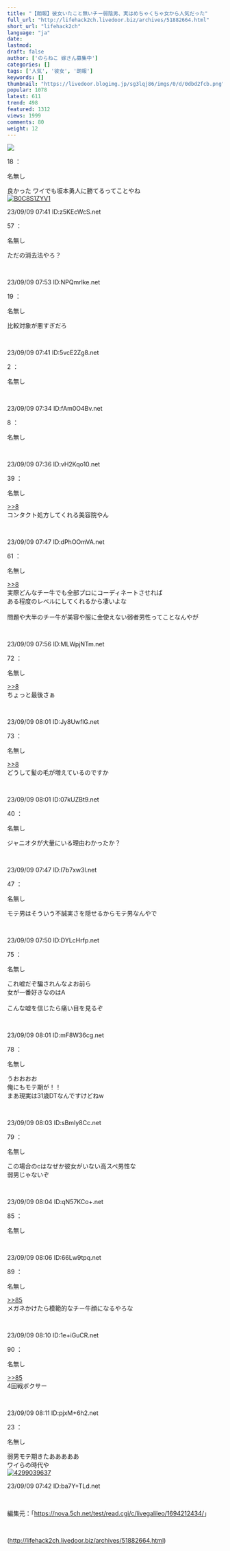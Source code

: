 ```yaml
---
title: "【朗報】彼女いたこと無いチー弱陰男、実はめちゃくちゃ女から人気だった"
full_url: "http://lifehack2ch.livedoor.biz/archives/51882664.html"
short_url: "lifehack2ch"
language: "ja"
date: 
lastmod: 
draft: false
author: ['のらねこ 嫁さん募集中']
categories: []
tags: ['人気', '彼女', '朗報']
keywords: []
thumbnail: "https://livedoor.blogimg.jp/sg3lqj86/imgs/0/d/0dbd2fcb.png"
popular: 1078
latest: 611
trend: 498
featured: 1312
views: 1999
comments: 80
weight: 12
---
```


![](https://livedoor.blogimg.jp/sg3lqj86/imgs/0/d/0dbd2fcb.png)

<div><p class='t_name'>18 ：<p>名無し</p></p> <p class='r2'>良かった ワイでも坂本勇人に勝てるってことやね<br><a href='https://www.amazon.co.jp/dp/B0C8S1ZYV1/?tag=nishiky24-22' target='_blank'><img src='https://m.media-amazon.com/images/I/414x4wUG3XL._SL500_.jpg' alt='B0C8S1ZYV1' border='0'></a> </p><p>23/09/09 07:41 ID:z5KEcWcS.net</p> <p class='t_name'>57 ：<p>名無し</p></p> <p class='r4'>ただの消去法やろ？ </p><br><p>23/09/09 07:53 ID:NPQmrlke.net</p> <p class='t_name'>19 ：<p>名無し</p></p> <p class='r4'>比較対象が悪すぎだろ </p><br><p>23/09/09 07:41 ID:5vcE2Zg8.net</p> <p class='t_name'>2 ：<p>名無し</p></p> <br><p>23/09/09 07:34 ID:fAm0O4Bv.net</p> <p class='t_name'>8 ：<p>名無し</p></p> <br><p>23/09/09 07:36 ID:vH2Kqo10.net</p> <p class='t_name_res'>39 ：<p>名無し</p></p> <p class='r4'><a href='#res_8'>>>8</a> <br> コンタクト処方してくれる美容院やん </p><br><p>23/09/09 07:47 ID:dPhOOmVA.net</p> <p class='t_name_res'>61 ：<p>名無し</p></p> <p class='r4'><a href='#res_8'>>>8</a> <br> 実際どんなチー牛でも全部プロにコーディネートさせれば <br> ある程度のレベルにしてくれるから凄いよな <br> <br> 問題や大半のチー牛が美容や服に金使えない弱者男性ってことなんやが </p><br><p>23/09/09 07:56 ID:MLWpjNTm.net</p> <p class='t_name_res'>72 ：<p>名無し</p></p> <p class='r4'><a href='#res_8'>>>8</a> <br> ちょっと最後さぁ </p><br><p>23/09/09 08:01 ID:Jy8UwflG.net</p> <p class='t_name_res'>73 ：<p>名無し</p></p> <p class='r4'><a href='#res_8'>>>8</a> <br> どうして髪の毛が増えているのですか </p><br><p>23/09/09 08:01 ID:07kUZBt9.net</p> <p class='t_name'>40 ：<p>名無し</p></p> <p class='r4'>ジャニオタが大量にいる理由わかったか？ </p><br><p>23/09/09 07:47 ID:l7b7xw3l.net</p> <p class='t_name'>47 ：<p>名無し</p></p> <p class='r4'>モテ男はそういう不誠実さを隠せるからモテ男なんやで </p><br><p>23/09/09 07:50 ID:DYLcHrfp.net</p> <p class='t_name'>75 ：<p>名無し</p></p> <p class='r4'>これ嘘だぞ騙されんなよお前ら <br> 女が一番好きなのはA <br> <br> こんな嘘を信じたら痛い目を見るぞ </p><br><p>23/09/09 08:01 ID:mF8W36cg.net</p> <p class='t_name'>78 ：<p>名無し</p></p> <p class='r4'>うおおおお <br> 俺にもモテ期が！！ <br> まあ現実は31歳DTなんですけどねw </p><br><p>23/09/09 08:03 ID:sBmIy8Cc.net</p> <p class='t_name'>79 ：<p>名無し</p></p> <p class='r4'>この場合のcはなぜか彼女がいない高スペ男性な <br> 弱男じゃないぞ </p><br><p>23/09/09 08:04 ID:qN57KCo+.net</p> <p class='t_name'>85 ：<p>名無し</p></p> <br><p>23/09/09 08:06 ID:66Lw9tpq.net</p> <p class='t_name_res'>89 ：<p>名無し</p></p> <p class='r4'><a href='#res_85'>>>85</a> <br> メガネかけたら模範的なチー牛顔になるやろな </p><br><p>23/09/09 08:10 ID:1e+iGuCR.net</p> <p class='t_name_res'>90 ：<p>名無し</p></p> <p class='r4'><a href='#res_85'>>>85</a> <br> 4回戦ボクサー </p><br><p>23/09/09 08:11 ID:pjxM+6h2.net</p> <p class='t_name'>23 ：<p>名無し</p></p> <p class='r2'>弱男モテ期きたあああああ <br> ワイらの時代や<br><a href='https://www.amazon.co.jp/dp/4299039637/?tag=nishiky24-22' target='_blank'><img src='https://m.media-amazon.com/images/I/41dKmrOIoIL._SL500_.jpg' alt='4299039637' border='0'></a> </p><p>23/09/09 07:42 ID:ba7Y+TLd.net</p> <br><p class='p_url'>編集元：「<a href='https://nova.5ch.net/test/read.cgi/c/livegalileo/1694212434/' target='_blank'>https://nova.5ch.net/test/read.cgi/c/livegalileo/1694212434/</a>」</p> <br clear='all'></div>

(http://lifehack2ch.livedoor.biz/archives/51882664.html)
